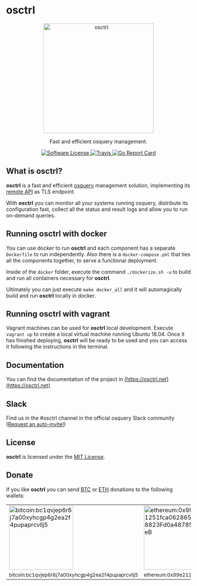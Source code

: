# osctrl

<p align="center">
  <img alt="osctrl" src="logo.png" width="300" />
  <p align="center">
    Fast and efficient osquery management.
  </p>
  <p align="center">
    <a href="https://github.com/jmpsec/osctrl/blob/master/LICENSE">
      <img alt="Software License" src="https://img.shields.io/badge/license-MIT-green?style=flat-square&fuckgithubcache=1">
    </a>
    <a href="https://travis-ci.org/jmpsec/osctrl">
      <img alt="Travis" src="https://img.shields.io/travis/jmpsec/osctrl/master.svg?style=flat-square&fuckgithubcache=1">
    </a>
    <a href="https://goreportcard.com/report/github.com/jmpsec/osctrl">
      <img alt="Go Report Card" src="https://goreportcard.com/badge/github.com/jmpsec/osctrl?style=flat-square&fuckgithubcache=1">
    </a>
  </p>
</p>

## What is osctrl?

**osctrl** is a fast and efficient [osquery](https://osquery.io) management solution, implementing its [remote API](https://osquery.readthedocs.io/en/stable/deployment/remote/) as TLS endpoint.

With **osctrl** you can monitor all your systems running osquery, distribute its configuration fast, collect all the status and result logs and allow you to run on-demand queries.

## Running osctrl with docker

You can use docker to run **osctrl** and each component has a separate `Dockerfile` to run independently. Also there is a `docker-compose.yml` that ties all the components together, to serve a functional deployment.

Inside of the `docker` folder, execute the command `./dockerize.sh -u` to build and run all containers necessary for **osctrl**.

Ultimately you can just execute `make docker_all` and it will automagically build and run **osctrl** locally in docker.

## Running osctrl with vagrant

Vagrant machines can be used for **osctrl** local development. Execute `vagrant up` to create a local virtual machine running Ubuntu 18.04. Once it has finished deploying, **osctrl** will be ready to be used and you can access it following the instructions in the terminal.

## Documentation

You can find the documentation of the project in [https://osctrl.net](https://osctrl.net)

## Slack

Find us in the #osctrl channel in the official osquery Slack community ([Request an auto-invite!](https://join.slack.com/t/osquery/shared_invite/zt-h29zm0gk-s2DBtGUTW4CFel0f0IjTEw))

## License

**osctrl** is licensed under the [MIT License](https://github.com/jmpsec/osctrl/blob/master/LICENSE).

## Donate

If you like **osctrl** you can send [BTC](bitcoin:bc1qvjep6r6j7a00xyhcgp4g2ea2f4pupaprcvllj5) or [ETH](ethereum:0x99e211251fca06286596498823Fd0a48785B64eB) donations to the following wallets:

<p align="center">
  <table>
    <tr>
      <td><img alt="bitcoin:bc1qvjep6r6j7a00xyhcgp4g2ea2f4pupaprcvllj5" src="https://osctrl.net/btc.png" width="175" title="bitcoin:bc1qvjep6r6j7a00xyhcgp4g2ea2f4pupaprcvllj5"/></td>
      <td><img alt="ethereum:0x99e211251fca06286596498823Fd0a48785B64eB" src="https://osctrl.net/eth.png" width="175" title="ethereum:0x99e211251fca06286596498823Fd0a48785B64eB"/></td>
    </tr>
    <tr>
      <td><sub>bitcoin:bc1qvjep6r6j7a00xyhcgp4g2ea2f4pupaprcvllj5</sub></td>
      <td><sub>ethereum:0x99e211251fca06286596498823Fd0a48785B64eB</sub></td>
    </tr>
  </table>
</p>
